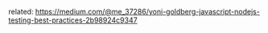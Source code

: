 related:
https://medium.com/@me_37286/yoni-goldberg-javascript-nodejs-testing-best-practices-2b98924c9347
